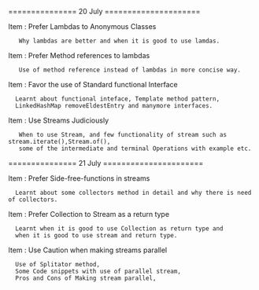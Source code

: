 =============== 20 July =====================

Item : Prefer Lambdas to Anonymous Classes
        
       Why lambdas are better and when it is good to use lamdas.

Item : Prefer Method references to lambdas
       
       Use of method reference instead of lambdas in more concise way.

Item : Favor the use of Standard functional Interface
    
      Learnt about functional inteface, Template method pattern, 
      LinkedHashMap removeEldestEntry and manymore interfaces.

Item : Use Streams Judiciously

       When to use Stream, and few functionality of stream such as stream.iterate(),Stream.of(), 
       some of the intermediate and terminal Operations with example etc.

=============== 21 July ======================

Item : Prefer Side-free-functions in streams
    
      Learnt about some collectors method in detail and why there is need of collectors.

Item : Prefer Collection to Stream as a return type
    
      Learnt when it is good to use Collection as return type and 
      when it is good to use stream and return type.

Item : Use Caution when making streams parallel 

      Use of Splitator method,
      Some Code snippets with use of parallel stream, 
      Pros and Cons of Making stream parallel, 
